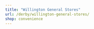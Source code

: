 ```yaml
---
title: "Willington General Stores"
url: /derby/willington-general-stores/
shop: convenience
---
```

